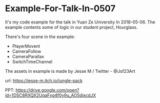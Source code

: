 # Example-For-Talk-In-0507
It's my code example for the talk in Yuan Ze University In 2018-05-06. The example contents some of logic in our student project, Hourglass.

There's four scene in the example:

-  PlayerMovent
-  CameraFollow
-  CameraParallax
-  SwitchTimeChannel


The assets in example is made by Jesse M / Twitter - @Jsf23Art

url:
https://jesse-m.itch.io/jungle-pack


PPT:
https://drive.google.com/open?id=1DSC8RXQX2UqaFxg4f0y9u_AO5dixcdJX
